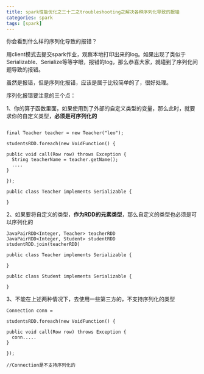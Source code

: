 ```yaml
---
title: spark性能优化之三十二之troubleshooting之解决各种序列化导致的报错
categories: spark  
tags: [spark]
---
```



你会看到什么样的序列化导致的报错？

<!--more-->

用client模式去提交spark作业，观察本地打印出来的log。如果出现了类似于Serializable、Serialize等等字眼，报错的log，那么恭喜大家，就碰到了序列化问题导致的报错。

虽然是报错，但是序列化报错，应该是属于比较简单的了，很好处理。

序列化报错要注意的三个点：

1、你的算子函数里面，如果使用到了外部的自定义类型的变量，那么此时，就要求你的自定义类型，**必须是可序列化的**

```

final Teacher teacher = new Teacher("leo");

studentsRDD.foreach(new VoidFunction() {
 
public void call(Row row) throws Exception {
  String teacherName = teacher.getName();
  ....  
}

});

public class Teacher implements Serializable {
  
}
```

2、如果要将自定义的类型，**作为RDD的元素类型**，那么自定义的类型也必须是可以序列化的
```
JavaPairRDD<Integer, Teacher> teacherRDD
JavaPairRDD<Integer, Student> studentRDD
studentRDD.join(teacherRDD)

public class Teacher implements Serializable {
  
}

public class Student implements Serializable {
  
}
```

3、不能在上述两种情况下，去使用一些第三方的，不支持序列化的类型
```
Connection conn = 

studentsRDD.foreach(new VoidFunction() {
 
public void call(Row row) throws Exception {
  conn.....
}

});

//Connection是不支持序列化的
```






